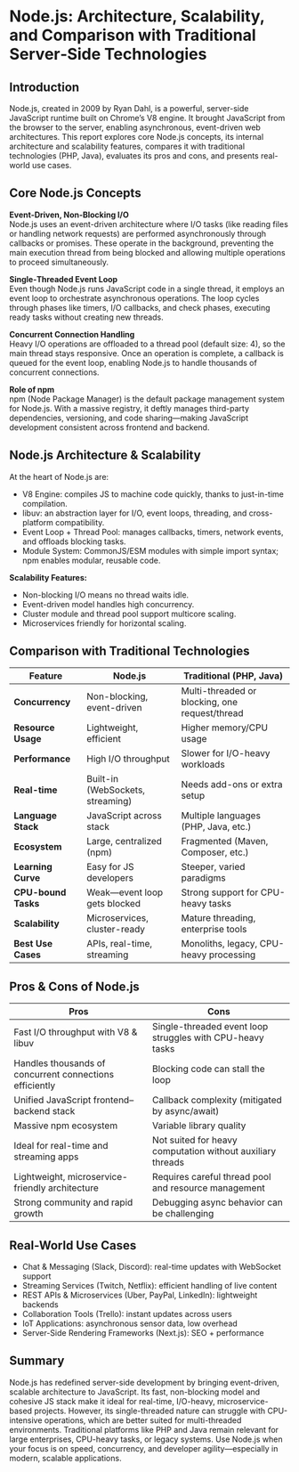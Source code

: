 # Node.js: Architecture, Scalability, and Comparison with Traditional Server‑Side Technologies

## Introduction

Node.js, created in 2009 by Ryan Dahl, is a powerful, server-side JavaScript runtime built on Chrome’s V8 engine. It brought JavaScript from the browser to the server, enabling asynchronous, event-driven web architectures. This report explores core Node.js concepts, its internal architecture and scalability features, compares it with traditional technologies (PHP, Java), evaluates its pros and cons, and presents real-world use cases.

## Core Node.js Concepts

**Event‑Driven, Non‑Blocking I/O**  
Node.js uses an event-driven architecture where I/O tasks (like reading files or handling network requests) are performed asynchronously through callbacks or promises. These operate in the background, preventing the main execution thread from being blocked and allowing multiple operations to proceed simultaneously.

**Single‑Threaded Event Loop**  
Even though Node.js runs JavaScript code in a single thread, it employs an event loop to orchestrate asynchronous operations. The loop cycles through phases like timers, I/O callbacks, and check phases, executing ready tasks without creating new threads.

**Concurrent Connection Handling**  
Heavy I/O operations are offloaded to a thread pool (default size: 4), so the main thread stays responsive. Once an operation is complete, a callback is queued for the event loop, enabling Node.js to handle thousands of concurrent connections.

**Role of npm**  
npm (Node Package Manager) is the default package management system for Node.js. With a massive registry, it deftly manages third-party dependencies, versioning, and code sharing—making JavaScript development consistent across frontend and backend.

## Node.js Architecture & Scalability

At the heart of Node.js are:

- V8 Engine: compiles JS to machine code quickly, thanks to just-in-time compilation.
- libuv: an abstraction layer for I/O, event loops, threading, and cross-platform compatibility.
- Event Loop + Thread Pool: manages callbacks, timers, network events, and offloads blocking tasks.
- Module System: CommonJS/ESM modules with simple import syntax; npm enables modular, reusable code.

**Scalability Features:**  
- Non-blocking I/O means no thread waits idle.  
- Event-driven model handles high concurrency.  
- Cluster module and thread pool support multicore scaling.  
- Microservices friendly for horizontal scaling.

## Comparison with Traditional Technologies

| Feature            | Node.js                                         | Traditional (PHP, Java)                        |
|--------------------|-------------------------------------------------|------------------------------------------------|
| **Concurrency**    | Non-blocking, event-driven                      | Multi-threaded or blocking, one request/thread |
| **Resource Usage** | Lightweight, efficient                          | Higher memory/CPU usage                        |
| **Performance**    | High I/O throughput                             | Slower for I/O-heavy workloads                 |
| **Real-time**      | Built-in (WebSockets, streaming)                | Needs add-ons or extra setup                   |
| **Language Stack** | JavaScript across stack                         | Multiple languages (PHP, Java, etc.)           |
| **Ecosystem**      | Large, centralized (npm)                        | Fragmented (Maven, Composer, etc.)             |
| **Learning Curve** | Easy for JS developers                          | Steeper, varied paradigms                      |
| **CPU-bound Tasks**| Weak—event loop gets blocked                    | Strong support for CPU-heavy tasks             |
| **Scalability**    | Microservices, cluster-ready                    | Mature threading, enterprise tools             |
| **Best Use Cases** | APIs, real-time, streaming                      | Monoliths, legacy, CPU-heavy processing        |

## Pros & Cons of Node.js

| Pros                                                    | Cons                                                        |
|---------------------------------------------------------|-------------------------------------------------------------|
| Fast I/O throughput with V8 & libuv                     | Single-threaded event loop struggles with CPU-heavy tasks   |
| Handles thousands of concurrent connections efficiently | Blocking code can stall the loop                            |
| Unified JavaScript frontend–backend stack               | Callback complexity (mitigated by async/await)              |
| Massive npm ecosystem                                   | Variable library quality                                    |
| Ideal for real-time and streaming apps                  | Not suited for heavy computation without auxiliary threads  |
| Lightweight, microservice-friendly architecture         | Requires careful thread pool and resource management        |
| Strong community and rapid growth                       | Debugging async behavior can be challenging                 |

## Real-World Use Cases

- Chat & Messaging (Slack, Discord): real-time updates with WebSocket support  
- Streaming Services (Twitch, Netflix): efficient handling of live content  
- REST APIs & Microservices (Uber, PayPal, LinkedIn): lightweight backends  
- Collaboration Tools (Trello): instant updates across users  
- IoT Applications: asynchronous sensor data, low overhead  
- Server-Side Rendering Frameworks (Next.js): SEO + performance  

## Summary

Node.js has redefined server-side development by bringing event-driven, scalable architecture to JavaScript. Its fast, non-blocking model and cohesive JS stack make it ideal for real-time, I/O-heavy, microservice-based projects. However, its single-threaded nature can struggle with CPU-intensive operations, which are better suited for multi-threaded environments. Traditional platforms like PHP and Java remain relevant for large enterprises, CPU-heavy tasks, or legacy systems. Use Node.js when your focus is on speed, concurrency, and developer agility—especially in modern, scalable applications.
